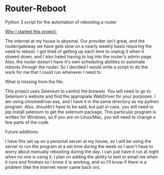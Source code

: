 # Router-Reboot
Python 3 script for the automation of rebooting a router


<ins>Why I started this project:</ins>

The internet at my house is abysmal. Our provider isn't great, and the router/gateway we have gets slow on a nearly weekly basis requiring the need to reboot. I got tired of getting up each time to unplug it when it slowed down, and I also hated having to log into the router's admin page. Also, the router doesn't have it's own scheduling abilities to automate reboots through the router. So I decided I would write a script to do the work for me that I could run whenever I need to.

What is missing from the file:

This project uses Selenium to control the browser. You will need to go to Selenium's website and find the appropiate WebDriver for your purposes. I am using chromedriver.exe, and I have it in the same directory as my python program.
Also, shouldn't have to be said, but just in case, you will need to pip install selenium to get the selenium package.
This particular program is written for Windows, so if you are on Linux/Mac, you will need to change a few parts of the code.

Future additions:

I have this set up on a personal server at my house, so I will be using the server to run the program at a set time during the week so I won't have to worry about manually rebooting during the day. I can just have it run at night when no one is using it.
I plan on adding the ability to text or email me when it runs and finishes so I know it is working, and so I'll know if there is a problem (like the internet never came back on).
